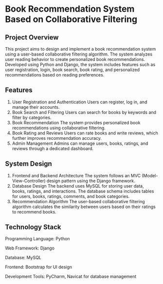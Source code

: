 # Book Recommendation System Based on Collaborative Filtering

Project Overview
-------------------
This project aims to design and implement a book recommendation system using a user-based collaborative filtering algorithm. The system analyzes user reading behavior to create personalized book recommendations. Developed using Python and Django, the system includes features such as user registration, login, book search, book rating, and personalized recommendations based on reading preferences.

Features
----------------------------
1. User Registration and Authentication
Users can register, log in, and manage their accounts.
2. Book Search and Filtering
Users can search for books by keywords and filter by categories.
3. Book Recommendation
The system provides personalized book recommendations using collaborative filtering.
4. Book Rating and Reviews
Users can rate books and write reviews, which further improves recommendation accuracy.
5. Admin Management
Admins can manage users, books, ratings, and reviews through a dedicated dashboard.

System Design
--------------------------
1. Frontend and Backend Architecture
The system follows an MVC (Model-View-Controller) design pattern using the Django framework.
2. Database Design
The backend uses MySQL for storing user data, books, ratings, and interactions.
The database schema includes tables for users, books, ratings, comments, and book categories.
3. Recommendation Algorithm
The user-based collaborative filtering algorithm calculates the similarity between users based on their ratings to recommend books.

Technology Stack
--------------------------
Programming Language: Python

Web Framework: Django

Database: MySQL

Frontend: Bootstrap for UI design

Development Tools: PyCharm, Navicat for database management
